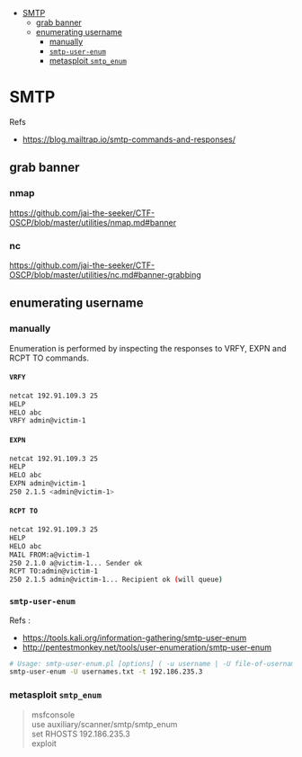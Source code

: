 * [SMTP](#smtp)
  * [grab banner](#grab-banner)
  * [enumerating username](#enumerating-username)
    * [manually](#manually)
    * [`smtp-user-enum`](#smtp-user-enum)
    * [metasploit `smtp_enum`](#metasploit-smtp_enum)

# SMTP
Refs
* <https://blog.mailtrap.io/smtp-commands-and-responses/>
## grab banner
### nmap
<https://github.com/jai-the-seeker/CTF-OSCP/blob/master/utilities/nmap.md#banner>
### nc
<https://github.com/jai-the-seeker/CTF-OSCP/blob/master/utilities/nc.md#banner-grabbing>

## enumerating username
### manually
Enumeration is performed by inspecting the responses to VRFY, EXPN and RCPT TO commands.
#### `VRFY`
```sh
netcat 192.91.109.3 25
HELP
HELO abc
VRFY admin@victim-1
```
#### `EXPN`
```sh
netcat 192.91.109.3 25
HELP
HELO abc
EXPN admin@victim-1
250 2.1.5 <admin@victim-1>
```
#### `RCPT TO`
```sh
netcat 192.91.109.3 25
HELP
HELO abc
MAIL FROM:a@victim-1
250 2.1.0 a@victim-1... Sender ok
RCPT TO:admin@victim-1
250 2.1.5 admin@victim-1... Recipient ok (will queue)
```
### `smtp-user-enum`
Refs :
* <https://tools.kali.org/information-gathering/smtp-user-enum>
* <http://pentestmonkey.net/tools/user-enumeration/smtp-user-enum>
```sh
# Usage: smtp-user-enum.pl [options] ( -u username | -U file-of-usernames ) ( -t host | -T file-of-targets )
smtp-user-enum -U usernames.txt -t 192.186.235.3
```
### metasploit `smtp_enum`

> msfconsole \
> use auxiliary/scanner/smtp/smtp_enum \
> set RHOSTS 192.186.235.3 \
> exploit 
